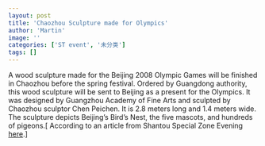 ```yaml
---
layout: post
title: 'Chaozhou Sculpture made for Olympics'
author: 'Martin'
image: ''
categories: ['ST event', '未分类']
tags: []
---
```


A wood sculpture made for the Beijing 2008 Olympic Games will be finished in Chaozhou before the spring festival. Ordered by Guangdong authority, this wood sculpture will be sent to Beijing as a present for the Olympics. It was designed by Guangzhou Academy of Fine Arts and sculpted by Chaozhou sculptor Chen Peichen. It is 2.8 meters long and 1.4 meters wide. The sculpture depicts Beijing’s Bird’s Nest, the five mascots, and hundreds of pigeons.\[ According to an article from Shantou Special Zone Evening [here](http://www.dahuawang.com/localnews/showlocal.asp?no=98155).\]